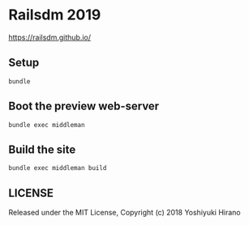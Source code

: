 # Railsdm 2019

https://railsdm.github.io/

## Setup

    bundle

## Boot the preview web-server

    bundle exec middleman

## Build the site

    bundle exec middleman build

## LICENSE

Released under the MIT License, Copyright (c) 2018 Yoshiyuki Hirano
